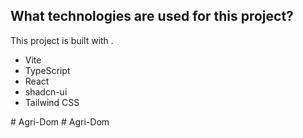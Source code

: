 ## What technologies are used for this project?

This project is built with .

- Vite
- TypeScript
- React
- shadcn-ui
- Tailwind CSS

#   A g r i - D o m  
 #   A g r i - D o m  
 